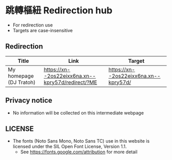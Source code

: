# 跳轉樞紐 Redirection hub

- For redirection use
- Targets are case-insensitive

## Redirection

Title | Link | Target
------|------|-------
My homepage (DJ Tratoh) | <https://xn--2os22eixx6na.xn--kpry57d/redirect/?ME> | <https://xn--2os22eixx6na.xn--kpry57d/>

## Privacy notice

- No information will be collected on this intermediate webpage

## LICENSE

- The fonts (Noto Sans Mono, Noto Sans TC) use in this website is licensed under the SIL Open Font License, Version 1.1.
  - See <https://fonts.google.com/attribution> for more detail
